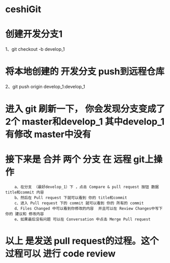 # ceshiGit


# 创建开发分支1
1、git checkout -b develop_1      

#  将本地创建的 开发分支 push到远程仓库
2、git push origin develop_1:develop_1

# 进入 git 刷新一下， 你会发现分支变成了 2个 master和develop_1   其中develop_1 有修改  master中没有
#  接下来是  合并 两个 分支  在 远程 git上操作

		a、在分支 （最好develop_1）下 ，点击 Compare & pull request 按钮 数据 title和commit 内容
		b、然后在 Pull request 下就可以看到 你的 title和commit 
		c、进入 Pull request 下的 commit 就可以看到 你的 所有的 commit 
		d、Files Changed 中可以看到你修改的内容  并且可以在 Review Changes中写下你的 建议和 修改内容
		e、如果最后没有问题 可以在 Conversation 中点击 Merge Pull request
		
#  以上 是发送 pull request的过程。这个过程可以 进行 code review


